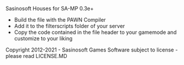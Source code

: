 Sasinosoft Houses for SA-MP 0.3e+

- Build the file with the PAWN Compiler
- Add it to the filterscripts folder of your server
- Copy the code contained in the file header to your gamemode and customize to your liking

Copyright 2012-2021 - Sasinosoft Games
Software subject to license - please read LICENSE.MD